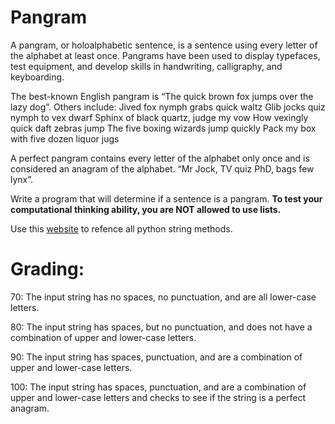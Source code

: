 # Pangram
A pangram, or holoalphabetic sentence, is a sentence using every letter of the alphabet at least once. Pangrams have been used to display typefaces, test equipment, and develop skills in handwriting, calligraphy, and keyboarding.

The best-known English pangram is “The quick brown fox jumps over the lazy dog”. 
Others include:
Jived fox nymph grabs quick waltz
Glib jocks quiz nymph to vex dwarf
Sphinx of black quartz, judge my vow
How vexingly quick daft zebras jump
The five boxing wizards jump quickly
Pack my box with five dozen liquor jugs

A perfect pangram contains every letter of the alphabet only once and is considered an anagram of the alphabet. “Mr Jock, TV quiz PhD, bags few lynx”.

Write a program that will determine if a sentence is a pangram. **To test your computational thinking ability, you are NOT allowed to use lists.**

Use this [website](https://www.w3schools.com/python/python_ref_string.asp) to refence all python string methods.

# Grading:
70: The input string has no spaces, no punctuation, and are all lower-case letters.

80: The input string has spaces, but no punctuation, and does not have a combination of upper and lower-case letters.

90: The input string has spaces, punctuation, and are a combination of upper and lower-case letters.

100: The input string has spaces, punctuation, and are a combination of upper and lower-case letters and checks to see if the string is a perfect anagram.
